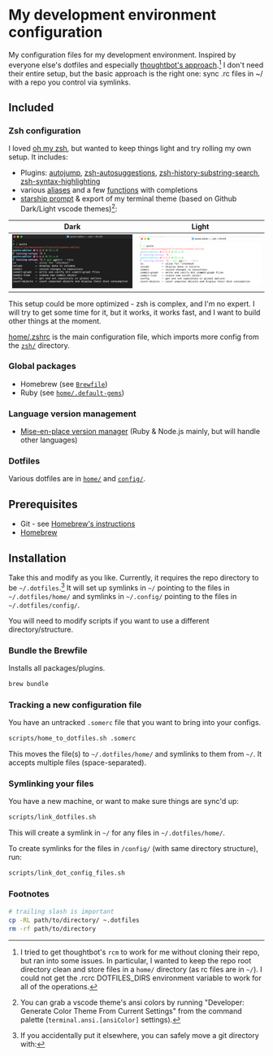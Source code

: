 # My development environment configuration

My configuration files for my development environment. Inspired by everyone else's dotfiles and especially [thoughtbot's approach](https://github.com/thoughtbot/dotfiles).[^1] I don't need their entire setup, but the basic approach is the right one: sync .rc files in ~/ with a repo you control via symlinks.

## Included

### Zsh configuration

I loved [oh my zsh](https://ohmyz.sh), but wanted to keep things light and try rolling my own setup. It includes:

- Plugins: [autojump](https://github.com/wting/autojump), [zsh-autosuggestions](https://github.com/zsh-users/zsh-autosuggestions), [zsh-history-substring-search](https://github.com/zsh-users/zsh-history-substring-search), [zsh-syntax-highlighting](https://github.com/zsh-users/zsh-syntax-highlighting)
- various [aliases](zsh/aliases.zsh) and a few [functions](zsh/functions) with completions
- [starship prompt](https://starship.rs/) & export of my terminal theme (based on Github Dark/Light vscode themes)[^2]:

| Dark  | Light |
| ------------- | ------------- |
| ![image](images/terminal-github-dark.png)  | ![image](images/terminal-github-light.png)  |

This setup could be more optimized - zsh is complex, and I'm no expert. I will try to get some time for it, but it works, it works fast, and I want to build other things at the moment.

[home/.zshrc](home/.zshrc) is the main configuration file, which imports more config from the [`zsh/`](zsh/) directory.

### Global packages

- Homebrew (see [`Brewfile`](Brewfile))
- Ruby (see [`home/.default-gems`](home/.default-gems))

### Language version management

- [Mise-en-place version manager](https://mise.jdx.dev) (Ruby & Node.js mainly, but will handle other languages)

### Dotfiles

Various dotfiles are in [`home/`](home/) and [`config/`](config/).

## Prerequisites

- Git - see [Homebrew's instructions](https://docs.brew.sh/Installation#macos-requirements)
- [Homebrew](https://brew.sh/)

## Installation

Take this and modify as you like. Currently, it requires the repo directory to be `~/.dotfiles`.[^3] It will set up symlinks in `~/` pointing to the files in `~/.dotfiles/home/` and symlinks in `~/.config/` pointing to the files in `~/.dotfiles/config/`.

You will need to modify scripts if you want to use a different directory/structure.

### Bundle the Brewfile

Installs all packages/plugins.

```sh
brew bundle
```

### Tracking a new configuration file

You have an untracked `.somerc` file that you want to bring into your configs.

```sh
scripts/home_to_dotfiles.sh .somerc
```

This moves the file(s) to `~/.dotfiles/home/` and symlinks to them from `~/`. It accepts multiple files (space-separated).

### Symlinking your files

You have a new machine, or want to make sure things are sync'd up:

```sh
scripts/link_dotfiles.sh
```

This will create a symlink in `~/` for any files in `~/.dotfiles/home/`.

To create symlinks for the files in `/config/` (with same directory structure), run:

```sh
scripts/link_dot_config_files.sh
```

### Footnotes

[^1]: I tried to get thoughtbot's `rcm` to work for me without cloning their repo, but ran into some issues. In particular, I wanted to keep the repo root directory clean and store files in a `home/` directory (as rc files are in `~/`). I could not get the .rcrc DOTFILES_DIRS environment variable to work for all of the operations.

[^2]: You can grab a vscode theme's ansi colors by running "Developer: Generate Color Theme From Current Settings" from the command palette (`terminal.ansi.[ansiColor]` settings).

[^3]: If you accidentally put it elsewhere, you can safely move a git directory with:

```sh
# trailing slash is important
cp -RL path/to/directory/ ~.dotfiles
rm -rf path/to/directory
```
